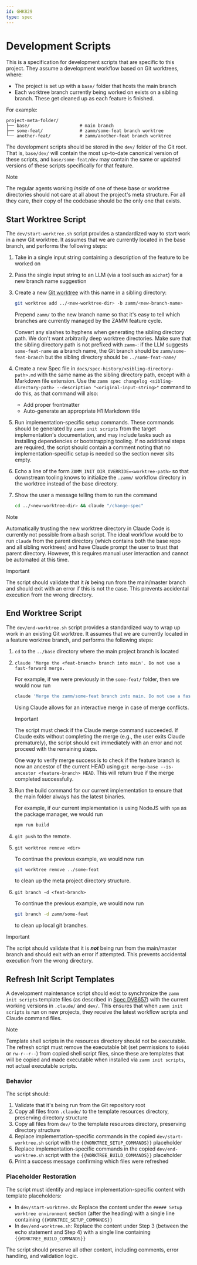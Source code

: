 ```yaml
---
id: GHK829
type: spec
---
```


# Development Scripts

This is a specification for development scripts that are specific to this project. They assume a development workflow based on Git worktrees, where:

- The project is set up with a `base/` folder that hosts the main branch
- Each worktree branch currently being worked on exists on a sibling branch. These get cleaned up as each feature is finished.

For example:

```
project-meta-folder/
├── base/                   # main branch
├── some-feat/              # zamm/some-feat branch worktree
└── another-feat/           # zamm/another-feat branch worktree
```

The development scripts should be stored in the `dev/` folder of the Git root. That is, `base/dev/` will contain the most up-to-date canonical version of these scripts, and `base/some-feat/dev` may contain the same or updated versions of these scripts specifically for that feature.

> [!NOTE]
> The regular agents working _inside_ of one of these base or worktree directories should not care at all about the project's meta structure. For all they care, their copy of the codebase should be the only one that exists.

## Start Worktree Script

The `dev/start-worktree.sh` script provides a standardized way to start work in a new Git worktree. It assumes that we are currently located in the base branch, and performs the following steps:

1. Take in a single input string containing a description of the feature to be worked on
2. Pass the single input string to an LLM (via a tool such as `aichat`) for a new branch name suggestion
3. Create a new [Git worktree](https://git-scm.com/docs/git-worktree) with this name in a sibling directory:

   ```bash
   git worktree add ../<new-worktree-dir> -b zamm/<new-branch-name>
   ```

   Prepend `zamm/` to the new branch name so that it's easy to tell which branches are currently managed by the ZAMM feature cycle.

   Convert any slashes to hyphens when generating the sibling directory path. We don't want arbitrarily deep worktree directories. Make sure that the sibling directory path is not prefixed with `zamm-`: if the LLM suggests `some-feat-name` as a branch name, the Git branch should be `zamm/some-feat-branch` but the sibling directory should be `../some-feat-name/`

4. Create a new Spec file in `docs/spec-history/<sibling-directory-path>.md` with the same name as the sibling directory path, except with a Markdown file extension. Use the `zamm spec changelog <sibling-directory-path> --description "<original-input-string>"` command to do this, as that command will also:
   - Add proper frontmatter
   - Auto-generate an appropriate H1 Markdown title
5. Run implementation-specific setup commands. These commands should be generated by `zamm init scripts` from the target implementation's documentation, and may include tasks such as installing dependencies or bootstrapping tooling. If no additional steps are required, the script should contain a comment noting that no implementation-specific setup is needed so the section never sits empty.
6. Echo a line of the form `ZAMM_INIT_DIR_OVERRIDE=<worktree-path>` so that downstream tooling knows to initialize the `.zamm/` workflow directory in the worktree instead of the base directory.
7. Show the user a message telling them to run the command

   ```bash
   cd ../<new-worktree-dir> && claude "/change-spec"
   ```

> [!NOTE]
> Automatically trusting the new worktree directory in Claude Code is currently not possible from a bash script. The ideal workflow would be to run `claude` from the parent directory (which contains both the base repo and all sibling worktrees) and have Claude prompt the user to trust that parent directory. However, this requires manual user interaction and cannot be automated at this time.

> [!IMPORTANT]
> The script should validate that it **_is_** being run from the main/master branch and should exit with an error if this is not the case. This prevents accidental execution from the wrong directory.

## End Worktree Script

The `dev/end-worktree.sh` script provides a standardized way to wrap up work in an existing Git worktree. It assumes that we are currently located in a feature worktree branch, and performs the following steps:

1. `cd` to the `../base` directory where the main project branch is located
2. `claude 'Merge the <feat-branch> branch into main'. Do not use a fast-forward merge.`

   For example, if we were previously in the `some-feat/` folder, then we would now run

   ```bash
   claude 'Merge the zamm/some-feat branch into main. Do not use a fast-forward merge.'
   ```

   Using Claude allows for an interactive merge in case of merge conflicts.

   > [!IMPORTANT]
   > The script must check if the Claude merge command succeeded. If Claude exits without completing the merge (e.g., the user exits Claude prematurely), the script should exit immediately with an error and not proceed with the remaining steps.
   >
   > One way to verify merge success is to check if the feature branch is now an ancestor of the current HEAD using `git merge-base --is-ancestor <feature-branch> HEAD`. This will return true if the merge completed successfully.

3. Run the build command for our current implementation to ensure that the main folder always has the latest binaries.

   For example, if our current implementation is using NodeJS with `npm` as the package manager, we would run

   ```bash
   npm run build
   ```

4. `git push` to the remote.

5. `git worktree remove <dir>`

   To continue the previous example, we would now run

   ```bash
   git worktree remove ../some-feat
   ```

   to clean up the meta project directory structure.

6. `git branch -d <feat-branch>`

   To continue the previous example, we would now run

   ```bash
   git branch -d zamm/some-feat
   ```

   to clean up local git branches.

> [!IMPORTANT]
> The script should validate that it is **_not_** being run from the main/master branch and should exit with an error if attempted. This prevents accidental execution from the wrong directory.

## Refresh Init Script Templates

A development maintenance script should exist to synchronize the `zamm init scripts` template files (as described in [Spec DVB657](/docs/specs/cli/init/README.md)) with the current working versions in `.claude/` and `dev/`. This ensures that when `zamm init scripts` is run on new projects, they receive the latest workflow scripts and Claude command files.

> [!NOTE]
> Template shell scripts in the resources directory should not be executable. The refresh script must remove the executable bit (set permissions to `0o644` or `rw-r--r--`) from copied shell script files, since these are templates that will be copied and made executable when installed via `zamm init scripts`, not actual executable scripts.

### Behavior

The script should:

1. Validate that it's being run from the Git repository root
2. Copy all files from `.claude/` to the template resources directory, preserving directory structure
3. Copy all files from `dev/` to the template resources directory, preserving directory structure
4. Replace implementation-specific commands in the copied `dev/start-worktree.sh` script with the `{{WORKTREE_SETUP_COMMANDS}}` placeholder
5. Replace implementation-specific commands in the copied `dev/end-worktree.sh` script with the `{{WORKTREE_BUILD_COMMANDS}}` placeholder
6. Print a success message confirming which files were refreshed

### Placeholder Restoration

The script must identify and replace implementation-specific content with template placeholders:

- In `dev/start-worktree.sh`: Replace the content under the `##### Setup worktree environment` section (after the heading) with a single line containing `{{WORKTREE_SETUP_COMMANDS}}`
- In `dev/end-worktree.sh`: Replace the content under Step 3 (between the echo statement and Step 4) with a single line containing `{{WORKTREE_BUILD_COMMANDS}}`

The script should preserve all other content, including comments, error handling, and validation logic.
